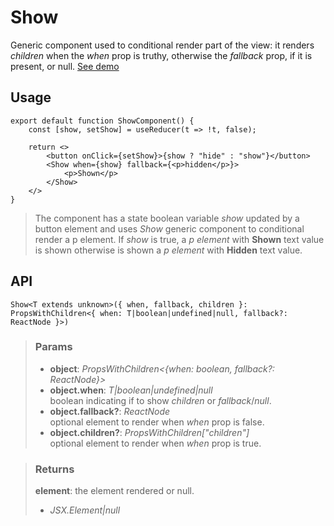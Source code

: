 # Show
Generic component used to conditional render part of the view: it renders _children_ when the _when_ prop is truthy, otherwise the _fallback_ prop, if it is present, or null. [See demo](https://nDriaDev.io/react-tools/#/components/Show)

## Usage

```tsx
export default function ShowComponent() {
	const [show, setShow] = useReducer(t => !t, false);

	return <>
		<button onClick={setShow}>{show ? "hide" : "show"}</button>
		<Show when={show} fallback={<p>hidden</p>}>
			<p>Shown</p>
		</Show>
	</>
}
```

> The component has a state boolean variable _show_ updated by a button element and uses _Show_ generic component to conditional render a p element. If _show_ is true, a _p element_ with __Shown__ text value is shown otherwise is shown a _p element_ with __Hidden__ text value.


## API

```tsx
Show<T extends unknown>({ when, fallback, children }: PropsWithChildren<{ when: T|boolean|undefined|null, fallback?: ReactNode }>)
```

> ### Params
>
> - __object__: _PropsWithChildren<{when: boolean, fallback?: ReactNode}>_
> - __object.when__: _T|boolean|undefined|null_  
boolean indicating if to show _children_ or _fallback_/_null_.
> - __object.fallback?__: _ReactNode_  
optional element to render when _when_ prop is false.
> - __object.children?__: _PropsWithChildren<any>["children"]_  
optional element to render when _when_ prop is true.
>

> ### Returns
>
> __element__: the element rendered or null.
> - _JSX.Element|null_  
>